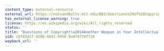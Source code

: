 ```yaml
---
content_type: external-resource
external_url: https://nutsandbolts.mit.edu/BBJ/Questions%20of%20Copyright.php
has_external_license_warning: true
license: https://en.wikipedia.org/wiki/All_rights_reserved
status: ''
title: "Questions of Copyright\u2014Another Weapon in Your Intellectual Property Arsenal"
uid: cbf85d2f-9298-4641-9956-8a4f4770f720
wayback_url: ''
---
```

